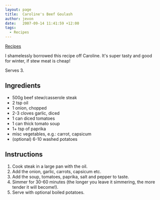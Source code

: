 ```yaml
---
layout: page
title:  Caroline's Beef Goulash
author: jevon
date:   2007-09-14 11:41:59 +12:00
tags:
  - Recipes
---
```


[Recipes](recipes.md)

I shamelessly borrowed this recipe off Caroline. It's super tasty and good for winter, if stew meat is cheap!

Serves 3.

## Ingredients
* 500g beef stew/casserole steak
* 2 tsp oil
* 1 onion, chopped
* 2-3 cloves garlic, diced
* 1 can diced tomatoes
* 1 can thick tomato soup
* 1+ tsp of paprika
* misc vegetables, e.g.: carrot, capsicum
* (optional) 6-10 washed potatoes

## Instructions
1. Cook steak in a large pan with the oil.
1. Add the onion, garlic, carrots, capsicum etc.
1. Add the soup, tomatoes, paprika, salt and pepper to taste.
1. Simmer for 30-60 minutes (the longer you leave it simmering, the more tender it will become!).
1. Serve with optional boiled potatoes.
